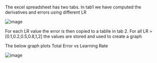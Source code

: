 The excel spreadsheet has two tabs. In tab1 we have computed the derivatives and errors using different LR

![image](https://user-images.githubusercontent.com/37151724/120045798-74784600-c02e-11eb-86a2-aa401e0e6811.png)

For each LR value the error is then copied to a tablle in tab 2. For all LR =[0.1,0.2,0.5,0.8,1,2] the values are stored and used to create a graph

The below graph plots Total Error vs Learning Rate

![image](https://user-images.githubusercontent.com/37151724/120045834-8c4fca00-c02e-11eb-8da9-2ef2d6ea32ac.png)
